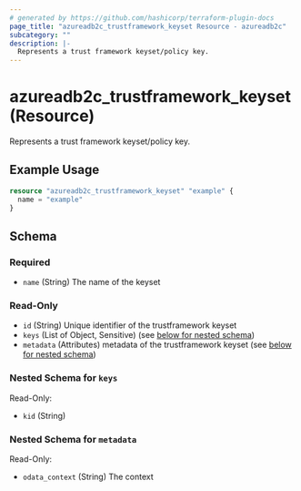 ```yaml
---
# generated by https://github.com/hashicorp/terraform-plugin-docs
page_title: "azureadb2c_trustframework_keyset Resource - azureadb2c"
subcategory: ""
description: |-
  Represents a trust framework keyset/policy key.
---
```


# azureadb2c_trustframework_keyset (Resource)

Represents a trust framework keyset/policy key.

## Example Usage

```terraform
resource "azureadb2c_trustframework_keyset" "example" {
  name = "example"
}
```

<!-- schema generated by tfplugindocs -->
## Schema

### Required

- `name` (String) The name of the keyset

### Read-Only

- `id` (String) Unique identifier of the trustframework keyset
- `keys` (List of Object, Sensitive) (see [below for nested schema](#nestedatt--keys))
- `metadata` (Attributes) metadata of the trustframework keyset (see [below for nested schema](#nestedatt--metadata))

<a id="nestedatt--keys"></a>
### Nested Schema for `keys`

Read-Only:

- `kid` (String)


<a id="nestedatt--metadata"></a>
### Nested Schema for `metadata`

Read-Only:

- `odata_context` (String) The context
